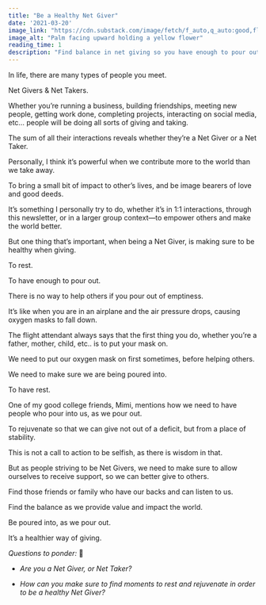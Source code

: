 ```yaml
---
title: "Be a Healthy Net Giver"
date: '2021-03-20'
image_link: "https://cdn.substack.com/image/fetch/f_auto,q_auto:good,fl_progressive:steep/https%3A%2F%2Fbucketeer-e05bbc84-baa3-437e-9518-adb32be77984.s3.amazonaws.com%2Fpublic%2Fimages%2F6be3f520-1e21-4478-be7d-5467f0cbda1e_6016x4016.jpeg"
image_alt: "Palm facing upward holding a yellow flower"
reading_time: 1
description: "Find balance in net giving so you have enough to pour out."
---
```

In life, there are many types of people you meet.

Net Givers & Net Takers.

Whether you’re running a business, building friendships, meeting new people, getting work done, completing projects, interacting on social media, etc… people will be doing all sorts of giving and taking.

The sum of all their interactions reveals whether they’re a Net Giver or a Net Taker.

Personally, I think it’s powerful when we contribute more to the world than we take away.

To bring a small bit of impact to other’s lives, and be image bearers of love and good deeds.

It’s something I personally try to do, whether it’s in 1:1 interactions, through this newsletter, or in a larger group context—to empower others and make the world better.

But one thing that’s important, when being a Net Giver, is making sure to be healthy when giving.

To rest.

To have enough to pour out.

There is no way to help others if you pour out of emptiness.

It’s like when you are in an airplane and the air pressure drops, causing oxygen masks to fall down.

The flight attendant always says that the first thing you do, whether you’re a father, mother, child, etc.. is to put your mask on.

We need to put our oxygen mask on first sometimes, before helping others.

We need to make sure we are being poured into.

To have rest.

One of my good college friends, Mimi, mentions how we need to have people who pour into us, as we pour out.

To rejuvenate so that we can give not out of a deficit, but from a place of stability.

This is not a call to action to be selfish, as there is wisdom in that.

But as people striving to be Net Givers, we need to make sure to allow ourselves to receive support, so we can better give to others.

Find those friends or family who have our backs and can listen to us.

Find the balance as we provide value and impact the world.

Be poured into, as we pour out.

It’s a healthier way of giving.

_Questions to ponder:_ 🤔

- _Are you a Net Giver, or Net Taker?_

- _How can you make sure to find moments to rest and rejuvenate in order to be a healthy Net Giver?_